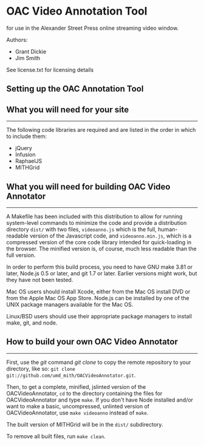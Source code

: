 OAC Video Annotation Tool
=========================

for use in the Alexander Street Press online streaming video window. 

Authors:

* Grant Dickie
* Jim Smith

See license.txt for licensing details

Setting up the OAC Annotation Tool
----------------------------------

What you will need for your site
----------------------
----------------------

The following code libraries are required and are listed in the order
in which to include them:

* jQuery
* Infusion
* RaphaelJS
* MITHGrid 

What you will need for building OAC Video Annotator
-------------------------
-------------------------

A Makefile has been included with this distribution to allow for running system-level commands to minimize the code and provide a distribution directory `dist/` with two files, `videoanno.js` which is the full, human-readable version of the Javascript code, and `videoanno.min.js`, which is a compressed version of the core code library intended for quick-loading in the browser. The minified version is, of course, much less readable than the full version.

In order to perform this build process, you need to have GNU make 3.81 or later, Node.js 0.5 or later, and git 1.7 or later.  Earlier versions might work, but they have not been tested.

Mac OS users should install Xcode, either from the Mac OS install DVD or from the Apple Mac OS App Store.  Node.js can be installed by one of the UNIX package managers available for the Mac OS.

Linux/BSD users should use their appropriate package managers to install make, git, and node.

How to build your own OAC Video Annotator
-------------------------
-------------------------

First, use the *git* command *git clone* to copy the remote repository to your directory, like so: `git clone git://github.com/umd_mith/OACVideoAnnotator.git`.

Then, to get a complete, minified, jslinted version of the OACVideoAnnotator, `cd` to the directory containing the files for OACVideoAnnotator and type `make`.  If you don't have Node installed and/or want to make a basic, uncompressed, unlinted version of OACVideoAnnotator, use `make videoanno` instead of `make`.

The built version of MITHGrid will be in the `dist/` subdirectory.

To remove all built files, run `make clean`.

